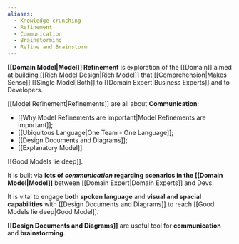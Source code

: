 ```yaml
---
aliases:
  - Knowledge crunching
  - Refinement
  - Communication
  - Brainstorming
  - Refine and Brainstorm
---
```

**[[Domain Model|Model]] Refinement** is exploration of the [[Domain]] aimed at building [[Rich Model Design|Rich Model]] that [[Comprehension|Makes Sense]] [[Single Model|Both]] to [[Domain Expert|Business Experts]] and to Developers.

[[Model Refinement|Refinements]] are all about **Communication**:
- [[Why Model Refinements are important|Model Refinements are important]];
- [[Ubiquitous Language|One Team - One Language]];
- [[Design Documents and Diagrams]];
- [[Explanatory Model]].

[[Good Models lie deep]].

It is built via **lots of _communication_ regarding scenarios in the [[Domain Model|Model]]** between [[Domain Expert|Domain Experts]] and Devs. 

It is vital to engage **both spoken language** and **visual and spacial capabilities** with [[Design Documents and Diagrams]] to reach [[Good Models lie deep|Good Model]].

**[[Design Documents and Diagrams]]** are useful tool for **communication** and **brainstorming**.
